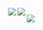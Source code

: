 <a href="https://github.com/anuraghazra/github-readme-stats">
  <img align="left" src="https://github-readme-stats.vercel.app/api?username=hiro712&count_private=true&show_icons=true" />
</a>
<a href="https://github.com/anuraghazra/github-readme-stats">
  <img align="left" src="https://github-readme-stats.vercel.app/api/top-langs/?username=hiro712" />
</a>
<p align="left">
  <img alig src="https://github-profile-trophy.vercel.app/?username=hiro712&column=7" />
</p>

